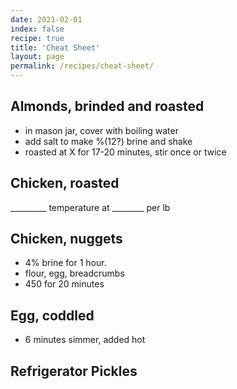 ```yaml
---
date: 2021-02-01
index: false
recipe: true
title: 'Cheat Sheet'
layout: page
permalink: /recipes/cheat-sheet/
---
```


## Almonds, brinded and roasted

  * in mason jar, cover with boiling water
  * add salt to make %(12?) brine and shake
  * roasted at X for 17-20 minutes, stir once or twice

## Chicken, roasted

_________ temperature at ________ per lb

## Chicken, nuggets

  * 4% brine for 1 hour.
  * flour, egg, breadcrumbs
  * 450 for 20 minutes

## Egg, coddled

  * 6 minutes simmer, added hot

## Refrigerator Pickles

